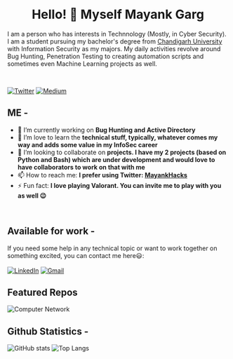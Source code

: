 <br>
<br>
<h1 align="center">Hello! 👋 Myself Mayank Garg </h1>

<p aligh="left">I am a person who has interests in Technnology (Mostly, in Cyber Security). I am a student pursuing my bachelor's degree from <a href='https://www.cuchd.in/'>Chandigarh University</a> with Information Security as my majors. My daily activities revolve around Bug Hunting, Penetration Testing to creating automation scripts and sometimes even Machine Learning projects as well. </p>

<br>

[![Twitter](https://img.shields.io/static/v1?style=for-the-badge&logo=twitter&label=Twitter&message=MayankHacks&color=blue)](https://twitter.com/MayankHacks)
[![Medium](https://img.shields.io/static/v1?style=for-the-badge&logo=medium&label=Medium&message=0xmayankgarg&color=black)](https://0xmayankgarg.medium.com)


## ME -

- 🔭 I’m currently working on **Bug Hunting and Active Directory**
- 🌱 I’m love to learn the **technical stuff, typically, whatever comes my way and adds some value in my InfoSec career**
- 👯 I’m looking to collaborate on **projects. I have my 2 projects (based on Python and Bash) which are under development and would love to have collaborators to work on that with me**
- 📫 How to reach me: **I prefer using Twitter: <a href='https://twitter.com/MayankHacks'>MayankHacks</a>**
- ⚡ Fun fact: **I love playing Valorant. You can invite me to play with you as well :wink:**

<br>

## Available for work -
If you need some help in any technical topic or want to work together on something excited, you can contact me here😃:
<br>
<br>
[![LinkedIn](https://img.shields.io/static/v1?style=for-the-badge&logo=linkedin&label=LinkedIn&message=iMayankGarg&color=blue)](https://linkedin.com/in/imayankgarg)
[![Gmail](https://img.shields.io/static/v1?style=for-the-badge&logo=gmail&label=Gmail&message=gargmayank697@gmail.com&color=red)](mailto:gargmayank697@gmail.com)


## Featured Repos


![Computer Network](https://github-readme-stats.vercel.app/api/pin/?username=mayankgarg0987&repo=computerNetwork-using-Cisco-Packet-Tracer&theme=vue-dark)


## Github Statistics -

![GitHub stats](https://github-readme-stats.vercel.app/api?username=mayankgarg0987&show_icons=true&theme=vue-dark&count_private=true)
![Top Langs](https://github-readme-stats.vercel.app/api/top-langs/?username=mayankgarg0987&count_private=true&theme=vue-dark&layout=compact)
